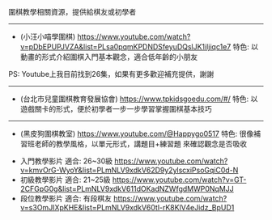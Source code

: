 圍棋教學相關資源，提供給棋友或初學者

------------------  

- (小汪小喵學圍棋)
https://www.youtube.com/watch?v=pDbEPUPJVZA&list=PLsa0pqmKPDNDSfeyuDQslJK1iljiqc1e7
特色: 以動畫的形式介紹圍棋入門基本觀念，適合低年齡的小朋友

PS: Youtube上我目前找到26集，如果有更多歡迎補充提供，謝謝

------------------  
- (台北市兒童圍棋教育發展協會)
https://www.tpkidsgoedu.com/#/
特色: 以遊戲關卡的形式，便於初學者一步一步學習掌握圍棋基本技巧

------------------  
- (黑皮狗圍棋教室)
https://www.youtube.com/@Happygo0517
特色: 很像補習班老師的教學風格，以單元形式，講題目+練習題 來確認觀念是否吸收

 * 入門教學影片 適合: 26~30級
 https://www.youtube.com/watch?v=kmvOrG-WyoY&list=PLmNLV9xdkV62D9y2ylscxiPsoGqiC0d-N
 * 初級教學影片 適合: 21~25級
 https://www.youtube.com/watch?v=GT-2CFGpG0g&list=PLmNLV9xdkV611dOKadNZWfgdMWP0NqMJJ
 * 段位教學影片 適合: 有段棋友
 https://www.youtube.com/watch?v=s3OmJIXpKHE&list=PLmNLV9xdkV60tl-rK8KlV4eJidz_BpUD1
